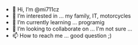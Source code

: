 - 👋 Hi, I’m @mi711cz
- 👀 I’m interested in ... my family, IT, motorcycles
- 🌱 I’m currently learning ... programig
- 💞️ I’m looking to collaborate on ... I'm not sure ...
- 📫 How to reach me ... good question ;)

<!---
mi711cz/mi711cz is a ✨ special ✨ repository because its `README.md` (this file) appears on your GitHub profile.
You can click the Preview link to take a look at your changes.
--->
